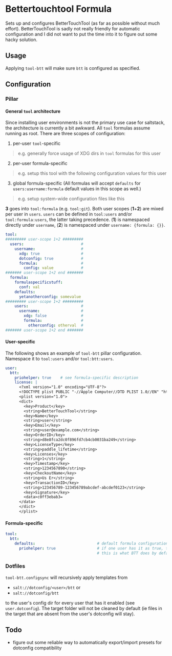 # Bettertouchtool Formula
Sets up and configures BetterTouchTool (as far as possible without much effort). BetterTouchTool is sadly not really friendly for automatic configuration and I did not want to put the time into it to figure out some hacky solution.

## Usage
Applying `tool-btt` will make sure `btt` is configured as specified.

## Configuration
### Pillar
#### General `tool` architecture
Since installing user environments is not the primary use case for saltstack, the architecture is currently a bit awkward. All `tool` formulas assume running as root. There are three scopes of configuration:
1. per-user `tool`-specific
  > e.g. generally force usage of XDG dirs in `tool` formulas for this user
2. per-user formula-specific
  > e.g. setup this tool with the following configuration values for this user
3. global formula-specific (All formulas will accept `defaults` for `users:username:formula` default values in this scope as well.)
  > e.g. setup system-wide configuration files like this

**3** goes into `tool:formula` (e.g. `tool:git`). Both user scopes (**1**+**2**) are mixed per user in `users`. `users` can be defined in `tool:users` and/or `tool:formula:users`, the latter taking precedence. (**1**) is namespaced directly under `username`, (**2**) is namespaced under `username: {formula: {}}`.

```yaml
tool:
######### user-scope 1+2 #########
  users:                         #
    username:                    #
      xdg: true                  #
      dotconfig: true            #
      formula:                   #
        config: value            #
####### user-scope 1+2 end #######
  formula:
    formulaspecificstuff:
      conf: val
    defaults:
      yetanotherconfig: somevalue
######### user-scope 1+2 #########
    users:                       #
      username:                  #
        xdg: false               #
        formula:                 #
          otherconfig: otherval  #
####### user-scope 1+2 end #######
```

#### User-specific
The following shows an example of `tool-btt` pillar configuration. Namespace it to `tool:users` and/or `tool:btt:users`.
```yaml
user:
  btt:
    priohelper: true    # see formula-specific description
    license: |
      <?xml version="1.0" encoding="UTF-8"?>
      <!DOCTYPE plist PUBLIC "-//Apple Computer//DTD PLIST 1.0//EN" "http://www.apple.com/DTDs/PropertyList-1.0.dtd">
      <plist version="1.0">
      <dict>
        <key>Product</key>
        <string>BetterTouchTool</string>
        <key>Name</key>
        <string>user</string>
        <key>Email</key>
        <string>user@example.com</string>
        <key>OrderID</key>
        <string>d8e8fca2dc0f896fd7cb4cb0031ba249</string>
        <key>LicenseType</key>
        <string>paddle_lifetime</string>
        <key>Licenses</key>
        <string>1</string>
        <key>Timestamp</key>
        <string>1234567890</string>
        <key>CheckoutName</key>
        <string>Us Er</string>
        <key>TransactionID</key>
        <string>123456789-123456789abcdef-abcdef0123</string>
        <key>Signature</key>
        <data>c0ff3ebab3=
      </data>
      </dict>
      </plist>
```

#### Formula-specific
```yaml
tool:
  btt:
    defaults:                           # default formula configuration for all users
      priohelper: true                  # if one user has it as true, this always installs the helper system-wide and therefore overrides other user's settings
                                        # this is what BTT does by default if it's installed system-wide, did not want to fiddle around with it for the moment
```

### Dotfiles
`tool-btt.configsync` will recursively apply templates from 

- `salt://dotconfig/<user>/btt` or
- `salt://dotconfig/btt`

to the user's config dir for every user that has it enabled (see `user.dotconfig`). The target folder will not be cleaned by default (ie files in the target that are absent from the user's dotconfig will stay).

## Todo
- figure out some reliable way to automatically export/import presets for dotconfig compatibility
